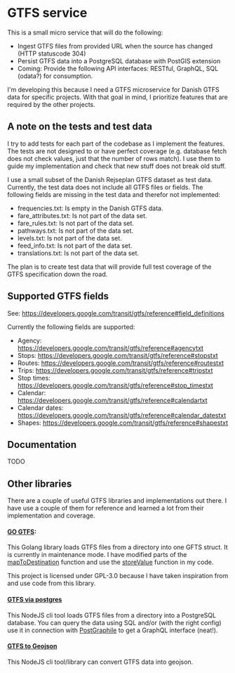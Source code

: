 # GTFS service

This is a small micro service that will do the following:

- Ingest GTFS files from provided URL when the source has changed (HTTP statuscode 304)
- Persist GTFS data into a PostgreSQL database with PostGIS extension
- Coming: Provide the following API interfaces: RESTful, GraphQL, SQL (odata?) for consumption.

I'm developing this because I need a GTFS microservice for Danish GTFS data for specific projects. With that goal in mind, I prioritize features that are required by the other projects. 

## A note on the tests and test data
I try to add tests for each part of the codebase as I implement the features. The tests are not designed to or have perfect coverage (e.g. database fetch does not check values, just that the number of rows match). I use them to guide my implementation and check that new stuff does not break old stuff. 

I use a small subset of the Danish Rejseplan GTFS dataset as test data. Currently, the test data does not include all GTFS files or fields. The following fields are missing in the test data and therefor not implemented:

- frequencies.txt: Is empty in the Danish GTFS data. 
- fare_attributes.txt: Is not part of the data set.
- fare_rules.txt: Is not part of the data set.
- pathways.txt: Is not part of the data set.
- levels.txt: Is not part of the data set.
- feed_info.txt: Is not part of the data set.
- translations.txt: Is not part of the data set.

The plan is to create test data that will provide full test coverage of the GTFS specification down the road. 

## Supported GTFS fields

See: https://developers.google.com/transit/gtfs/reference#field_definitions

Currently the following fields are supported:

- Agency: https://developers.google.com/transit/gtfs/reference#agencytxt
- Stops: https://developers.google.com/transit/gtfs/reference#stopstxt
- Routes: https://developers.google.com/transit/gtfs/reference#routestxt
- Trips: https://developers.google.com/transit/gtfs/reference#tripstxt
- Stop times: https://developers.google.com/transit/gtfs/reference#stop_timestxt
- Calendar: https://developers.google.com/transit/gtfs/reference#calendartxt
- Calendar dates: https://developers.google.com/transit/gtfs/reference#calendar_datestxt
- Shapes: https://developers.google.com/transit/gtfs/reference#shapestxt


## Documentation
TODO

## Other libraries
There are a couple of useful GTFS libraries and implementations out there. I have use a couple of them for reference and learned a lot from their implementation and coverage. 

#### [GO GTFS](https://github.com/artonge/go-gtfs):
This Golang library loads GTFS files from a directory into one GFTS struct. It is currently in maintenance mode. I have modified parts of the [mapToDestination](https://github.com/artonge/go-csv-tag/blob/4b40f225e91a009021bac2ae6fd04a3d90c58b12/load.go#L142) function and use the [storeValue](https://github.com/artonge/go-csv-tag/blob/4b40f225e91a009021bac2ae6fd04a3d90c58b12/load.go#L194) function in my code. 

This project is licensed under GPL-3.0 because I have taken inspiration from and use code from this library.

#### [GTFS via postgres](https://github.com/public-transport/gtfs-via-postgres)
This NodeJS cli tool loads GTFS files from a directory into a PostgreSQL database. You can query the data using SQL and/or (with the right config) use it in connection with [PostGraphile](https://www.graphile.org/postgraphile/) to get a GraphQL interface (neat!).

#### [GTFS to Geojson](https://github.com/BlinkTagInc/gtfs-to-geojson)
This NodeJS cli tool/library can convert GTFS data into geojson. 

